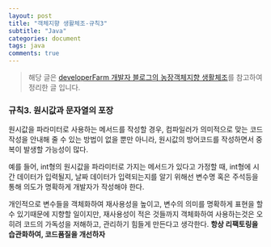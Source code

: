 ```yaml
---
layout: post
title: "객체지향 생활체조-규칙3"
subtitle: "Java"
categories: document
tags: java
comments: true
---
```


> 해당 글은 [developerFarm 개발자 블로그의 농장객체지향 생활체조](https://developerfarm.wordpress.com/2012/02/03/object_calisthenics_summary)를 참고하여 정리한 글 입니다.

### 규칙3. 원시값과 문자열의 포장

원시값을 파라미터로 사용하는 메서드를 작성할 경우, 컴파일러가 의미적으로 맞는 코드작성을 안내해 줄 수 있는 방법이 없을 뿐만 아니라, 원시값의 방어코드를 작성하면서 중복이 발생할 가능성이 많다.

예를 들어, int형의 원시값을 파라미터로 가지는 메서드가 있다고 가정할 때, int형에 시간 데이터가 입력될지, 날짜 데이터가 입력되는지를 알기 위해선 변수명 혹은 주석등을 통해 의도가 명확하게 개발자가 작성해야 한다.



개인적으로 변수들을 객체화하여 재사용성을 높이고, 변수의 의미를 명확하게 표현을 할 수 있기때문에 지향할 일이지만, 재사용성이 적은 것들까지 객체화하여 사용하는것은 오히려 코드의 가독성을 저해하고, 관리하기 힘들게 만든다고 생각한다. **항상 리팩토링을 습관화하여, 코드품질을 개선하자**